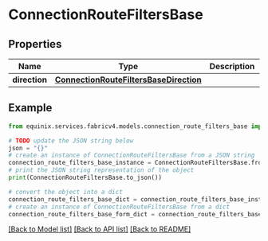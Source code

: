 # ConnectionRouteFiltersBase


## Properties

Name | Type | Description | Notes
------------ | ------------- | ------------- | -------------
**direction** | [**ConnectionRouteFiltersBaseDirection**](ConnectionRouteFiltersBaseDirection.md) |  | 

## Example

```python
from equinix.services.fabricv4.models.connection_route_filters_base import ConnectionRouteFiltersBase

# TODO update the JSON string below
json = "{}"
# create an instance of ConnectionRouteFiltersBase from a JSON string
connection_route_filters_base_instance = ConnectionRouteFiltersBase.from_json(json)
# print the JSON string representation of the object
print(ConnectionRouteFiltersBase.to_json())

# convert the object into a dict
connection_route_filters_base_dict = connection_route_filters_base_instance.to_dict()
# create an instance of ConnectionRouteFiltersBase from a dict
connection_route_filters_base_form_dict = connection_route_filters_base.from_dict(connection_route_filters_base_dict)
```
[[Back to Model list]](../README.md#documentation-for-models) [[Back to API list]](../README.md#documentation-for-api-endpoints) [[Back to README]](../README.md)



